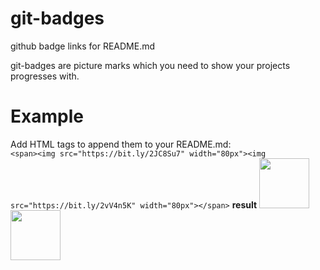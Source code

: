 # git-badges
github badge links for README.md

git-badges are picture marks which you need to show your projects progresses with.

# Example
Add HTML tags to append them to your README.md:
<br>
`
<span><img src="https://bit.ly/2JC8Su7" width="80px"><img src="https://bit.ly/2vV4n5K" width="80px"></span>
`
**result**
<span><img src="https://bit.ly/2JC8Su7" width="80px"><img src="https://bit.ly/2vV4n5K" width="80px"></span>
